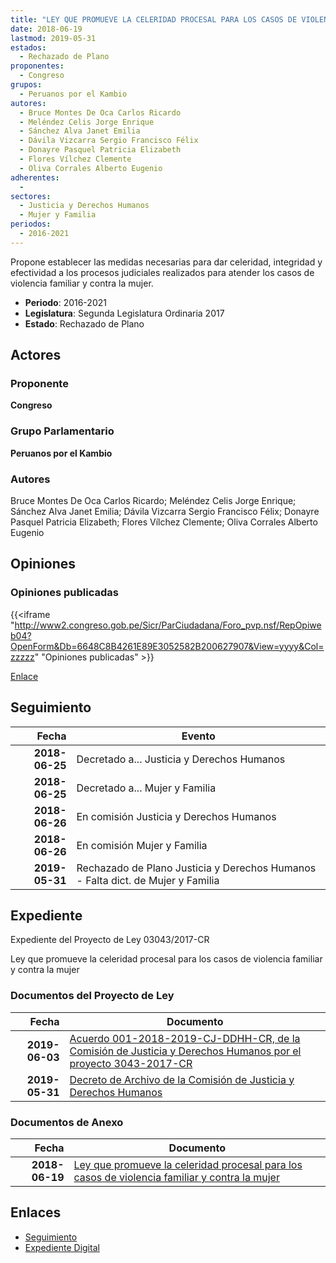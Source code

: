 ```yaml
---
title: "LEY QUE PROMUEVE LA CELERIDAD PROCESAL PARA LOS CASOS DE VIOLENCIA FAMILIAR Y CONTRA LA MUJER"
date: 2018-06-19
lastmod: 2019-05-31
estados: 
  - Rechazado de Plano
proponentes: 
  - Congreso
grupos: 
  - Peruanos por el Kambio
autores: 
  - Bruce Montes De Oca Carlos Ricardo
  - Meléndez Celis Jorge Enrique
  - Sánchez Alva Janet Emilia
  - Dávila Vizcarra Sergio Francisco Félix
  - Donayre Pasquel Patricia Elizabeth
  - Flores Vílchez Clemente
  - Oliva Corrales Alberto Eugenio
adherentes: 
  - 
sectores: 
  - Justicia y Derechos Humanos
  - Mujer y Familia
periodos: 
  - 2016-2021
---
```


Propone establecer las medidas necesarias para dar celeridad, integridad y efectividad a los procesos judiciales realizados para atender los casos de violencia familiar y contra la mujer.

- **Periodo**: 2016-2021
- **Legislatura**: Segunda Legislatura Ordinaria 2017
- **Estado**: Rechazado de Plano

## Actores

### Proponente

**Congreso**

### Grupo Parlamentario

**Peruanos por el Kambio**

### Autores

Bruce Montes De Oca Carlos Ricardo; Meléndez Celis Jorge Enrique; Sánchez Alva Janet Emilia; Dávila Vizcarra Sergio Francisco Félix; Donayre Pasquel Patricia Elizabeth; Flores Vílchez Clemente; Oliva Corrales Alberto Eugenio


## Opiniones

### Opiniones publicadas

{{<iframe "http://www2.congreso.gob.pe/Sicr/ParCiudadana/Foro_pvp.nsf/RepOpiweb04?OpenForm&Db=6648C8B4261E89E3052582B200627907&View=yyyy&Col=zzzzz" "Opiniones publicadas" >}}

[Enlace](http://www2.congreso.gob.pe/Sicr/ParCiudadana/Foro_pvp.nsf/RepOpiweb04?OpenForm&Db=6648C8B4261E89E3052582B200627907&View=yyyy&Col=zzzzz)

## Seguimiento

| Fecha | Evento |
|------:|--------|
| **2018-06-25** | Decretado a... Justicia y Derechos Humanos|
| **2018-06-25** | Decretado a... Mujer y Familia|
| **2018-06-26** | En comisión Justicia y Derechos Humanos|
| **2018-06-26** | En comisión Mujer y Familia|
| **2019-05-31** | Rechazado de Plano Justicia y Derechos Humanos - Falta dict. de Mujer y Familia|


## Expediente

Expediente del Proyecto de Ley 03043/2017-CR

Ley que promueve la celeridad procesal para los casos de violencia familiar y contra la mujer


### Documentos del Proyecto de Ley

| Fecha | Documento |
|------:|--------|
| **2019-06-03** | [Acuerdo 001-2018-2019-CJ-DDHH-CR, de la Comisión de Justicia y Derechos Humanos por el proyecto 3043-2017-CR](http://www.leyes.congreso.gob.pe/Documentos/2016_2021/Decretos/Archivamiento/DA0040620190603.pdf) |
| **2019-05-31** | [Decreto de Archivo de la Comisión de Justicia y Derechos Humanos](http://www.leyes.congreso.gob.pe/Documentos/2016_2021/Decretos/Archivamiento/DA0255520190531.pdf) |

### Documentos de Anexo

| Fecha | Documento |
|------:|--------|
| **2018-06-19** | [Ley que promueve la celeridad procesal para los casos de violencia familiar y contra la mujer](http://www.leyes.congreso.gob.pe/Documentos/2016_2021/Proyectos_de_Ley_y_de_Resoluciones_Legislativas/PL0304320180619..pdf) |

## Enlaces 

- [Seguimiento](http://www2.congreso.gob.pehttp://www2.congreso.gob.pe/Sicr/TraDocEstProc/CLProLey2016.nsf/f7fff46988ca05b1052578e100829cc7/8b17d0513c0eada8052582b200075ed7?OpenDocument)
- [Expediente Digital](http://www2.congreso.gob.pehttp://www2.congreso.gob.pe/Sicr/TraDocEstProc/CLProLey2016.nsf/f7fff46988ca05b1052578e100829cc7/8b17d0513c0eada8052582b200075ed7?OpenDocument&Click=05257FB7005EB655.eb71d0cf91d8294e05256cdf006b5706/$Body/0.1C6C)
